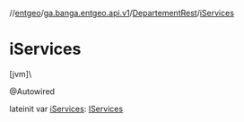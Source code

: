 //[entgeo](../../../index.md)/[ga.banga.entgeo.api.v1](../index.md)/[DepartementRest](index.md)/[iServices](i-services.md)

# iServices

[jvm]\

@Autowired

lateinit var [iServices](i-services.md): [IServices](../../ga.banga.entgeo.services/-i-services/index.md)
